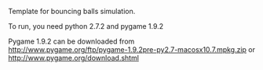 Template for bouncing balls simulation.

To run, you need python 2.7.2 and pygame 1.9.2

Pygame 1.9.2 can be downloaded from http://www.pygame.org/ftp/pygame-1.9.2pre-py2.7-macosx10.7.mpkg.zip 
or http://www.pygame.org/download.shtml
